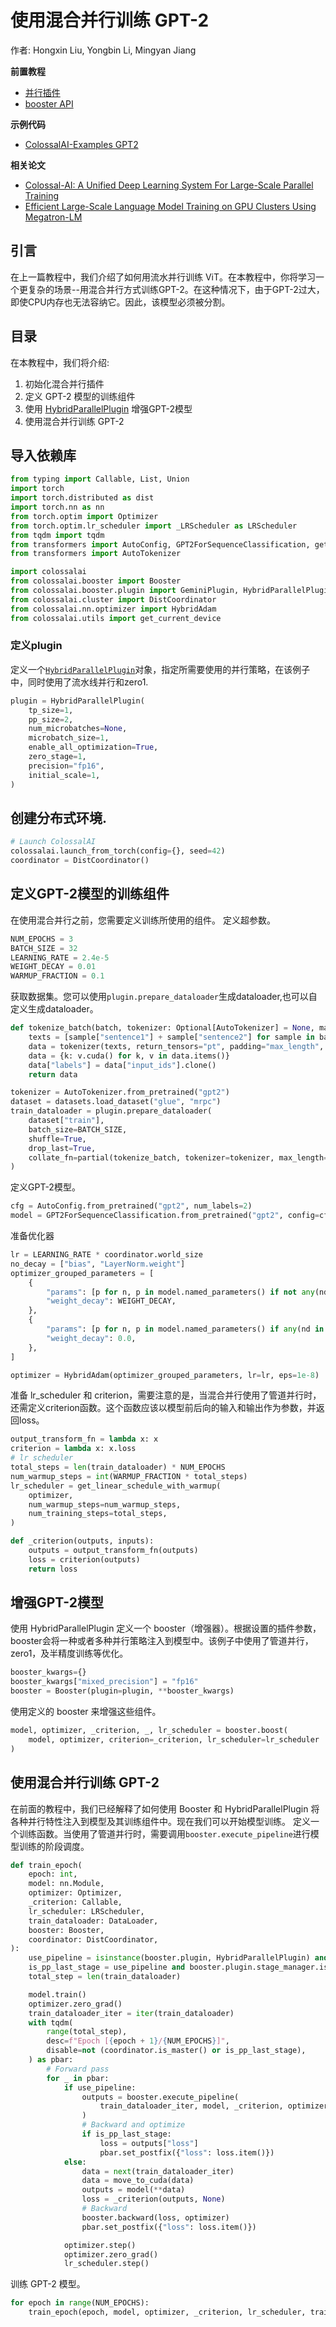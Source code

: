 # 使用混合并行训练 GPT-2

作者: Hongxin Liu, Yongbin Li, Mingyan Jiang

**前置教程**
- [并行插件](../basics/booster_plugins.md)
- [booster API](../basics/booster_api.md)

**示例代码**
- [ColossalAI-Examples GPT2](https://github.com/hpcaitech/ColossalAI/blob/main/examples/language/gpt/hybridparallelism/finetune.py)

**相关论文**
- [Colossal-AI: A Unified Deep Learning System For Large-Scale Parallel Training](https://arxiv.org/abs/2110.14883)
- [Efficient Large-Scale Language Model Training on GPU Clusters Using Megatron-LM](https://arxiv.org/abs/2104.04473)

## 引言

在上一篇教程中，我们介绍了如何用流水并行训练 ViT。在本教程中，你将学习一个更复杂的场景--用混合并行方式训练GPT-2。在这种情况下，由于GPT-2过大，即使CPU内存也无法容纳它。因此，该模型必须被分割。

## 目录

在本教程中，我们将介绍:
1. 初始化混合并行插件
2. 定义 GPT-2 模型的训练组件
3. 使用 [HybridParallelPlugin](../basics/booster_plugins.md) 增强GPT-2模型
4. 使用混合并行训练 GPT-2

## 导入依赖库

```python
from typing import Callable, List, Union
import torch
import torch.distributed as dist
import torch.nn as nn
from torch.optim import Optimizer
from torch.optim.lr_scheduler import _LRScheduler as LRScheduler
from tqdm import tqdm
from transformers import AutoConfig, GPT2ForSequenceClassification, get_linear_schedule_with_warmup
from transformers import AutoTokenizer

import colossalai
from colossalai.booster import Booster
from colossalai.booster.plugin import GeminiPlugin, HybridParallelPlugin, LowLevelZeroPlugin, TorchDDPPlugin
from colossalai.cluster import DistCoordinator
from colossalai.nn.optimizer import HybridAdam
from colossalai.utils import get_current_device
```
### 定义plugin
定义一个[`HybridParallelPlugin`](../basics/booster_plugins.md)对象，指定所需要使用的并行策略，在该例子中，同时使用了流水线并行和zero1.
```python
plugin = HybridParallelPlugin(
    tp_size=1,
    pp_size=2,
    num_microbatches=None,
    microbatch_size=1,
    enable_all_optimization=True,
    zero_stage=1,
    precision="fp16",
    initial_scale=1,
)
```

## 创建分布式环境.
```python
# Launch ColossalAI
colossalai.launch_from_torch(config={}, seed=42)
coordinator = DistCoordinator()
```
## 定义GPT-2模型的训练组件
在使用混合并行之前，您需要定义训练所使用的组件。
定义超参数。
```python
NUM_EPOCHS = 3
BATCH_SIZE = 32
LEARNING_RATE = 2.4e-5
WEIGHT_DECAY = 0.01
WARMUP_FRACTION = 0.1
```
获取数据集。您可以使用`plugin.prepare_dataloader`生成dataloader,也可以自定义生成dataloader。
```python
def tokenize_batch(batch, tokenizer: Optional[AutoTokenizer] = None, max_length: int = 2048):
    texts = [sample["sentence1"] + sample["sentence2"] for sample in batch]
    data = tokenizer(texts, return_tensors="pt", padding="max_length", truncation=True, max_length=max_length)
    data = {k: v.cuda() for k, v in data.items()}
    data["labels"] = data["input_ids"].clone()
    return data

tokenizer = AutoTokenizer.from_pretrained("gpt2")
dataset = datasets.load_dataset("glue", "mrpc")
train_dataloader = plugin.prepare_dataloader(
    dataset["train"],
    batch_size=BATCH_SIZE,
    shuffle=True,
    drop_last=True,
    collate_fn=partial(tokenize_batch, tokenizer=tokenizer, max_length=512),
)
```
定义GPT-2模型。
```python
cfg = AutoConfig.from_pretrained("gpt2", num_labels=2)
model = GPT2ForSequenceClassification.from_pretrained("gpt2", config=cfg).cuda()
```
准备优化器
```python
lr = LEARNING_RATE * coordinator.world_size
no_decay = ["bias", "LayerNorm.weight"]
optimizer_grouped_parameters = [
    {
        "params": [p for n, p in model.named_parameters() if not any(nd in n for nd in no_decay)],
        "weight_decay": WEIGHT_DECAY,
    },
    {
        "params": [p for n, p in model.named_parameters() if any(nd in n for nd in no_decay)],
        "weight_decay": 0.0,
    },
]

optimizer = HybridAdam(optimizer_grouped_parameters, lr=lr, eps=1e-8)
```
准备 lr_scheduler 和 criterion，需要注意的是，当混合并行使用了管道并行时，还需定义criterion函数。这个函数应该以模型前后向的输入和输出作为参数，并返回loss。
```python
output_transform_fn = lambda x: x
criterion = lambda x: x.loss
# lr scheduler
total_steps = len(train_dataloader) * NUM_EPOCHS
num_warmup_steps = int(WARMUP_FRACTION * total_steps)
lr_scheduler = get_linear_schedule_with_warmup(
    optimizer,
    num_warmup_steps=num_warmup_steps,
    num_training_steps=total_steps,
)

def _criterion(outputs, inputs):
    outputs = output_transform_fn(outputs)
    loss = criterion(outputs)
    return loss
```
## 增强GPT-2模型
使用 HybridParallelPlugin 定义一个 booster（增强器）。根据设置的插件参数，booster会将一种或者多种并行策略注入到模型中。该例子中使用了管道并行，zero1，及半精度训练等优化。
```python
booster_kwargs={}
booster_kwargs["mixed_precision"] = "fp16"
booster = Booster(plugin=plugin, **booster_kwargs)
```
使用定义的 booster 来增强这些组件。
```python
model, optimizer, _criterion, _, lr_scheduler = booster.boost(
    model, optimizer, criterion=_criterion, lr_scheduler=lr_scheduler
)
```


## 使用混合并行训练 GPT-2

在前面的教程中，我们已经解释了如何使用 Booster 和 HybridParallelPlugin 将各种并行特性注入到模型及其训练组件中。现在我们可以开始模型训练。
定义一个训练函数。当使用了管道并行时，需要调用`booster.execute_pipeline`进行模型训练的阶段调度。
```python
def train_epoch(
    epoch: int,
    model: nn.Module,
    optimizer: Optimizer,
    _criterion: Callable,
    lr_scheduler: LRScheduler,
    train_dataloader: DataLoader,
    booster: Booster,
    coordinator: DistCoordinator,
):
    use_pipeline = isinstance(booster.plugin, HybridParallelPlugin) and booster.plugin.pp_size > 1
    is_pp_last_stage = use_pipeline and booster.plugin.stage_manager.is_last_stage()
    total_step = len(train_dataloader)

    model.train()
    optimizer.zero_grad()
    train_dataloader_iter = iter(train_dataloader)
    with tqdm(
        range(total_step),
        desc=f"Epoch [{epoch + 1}/{NUM_EPOCHS}]",
        disable=not (coordinator.is_master() or is_pp_last_stage),
    ) as pbar:
        # Forward pass
        for _ in pbar:
            if use_pipeline:
                outputs = booster.execute_pipeline(
                    train_dataloader_iter, model, _criterion, optimizer, return_loss=True, return_outputs=True
                )
                # Backward and optimize
                if is_pp_last_stage:
                    loss = outputs["loss"]
                    pbar.set_postfix({"loss": loss.item()})
            else:
                data = next(train_dataloader_iter)
                data = move_to_cuda(data)
                outputs = model(**data)
                loss = _criterion(outputs, None)
                # Backward
                booster.backward(loss, optimizer)
                pbar.set_postfix({"loss": loss.item()})

            optimizer.step()
            optimizer.zero_grad()
            lr_scheduler.step()

```
训练 GPT-2 模型。
```python
for epoch in range(NUM_EPOCHS):
    train_epoch(epoch, model, optimizer, _criterion, lr_scheduler, train_dataloader, booster, coordinator)
```
<!-- doc-test-command: torchrun --standalone --nproc_per_node=1 train_gpt_using_hybrid_parallelism.py  -->